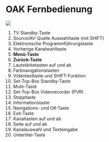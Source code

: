 # OAK Fernbedienung

![](https://manula.r.sizr.io/large/user/16317/img/remote-explanation.png)

1. TV Standby-Taste  
 2. Source/AV-Quelle Auswahltaste \(mit SHIFT\)  
 3. Elektronische Programmführungstaste  
 4. Vorherige Kanalwahltaste  
 5. **Menü-Taste**  
 6. **Zurück-Taste**  
 7. Lautstärketasten auf und ab  
 8. Farbnavigationstasten  
 9. Videotexttaste und SHIFT-Funktion  
 10. Set-Top-Box Standby-Taste  
 11. Mute-Taste  
 12. Set-Top-Box Videorecorder \(PVR\)  
 13. Stopptaste  
 14. Informationstaste  
 15. Navigations- und OK-Taste  
 16. Exit-Taste  
 17. Kanaltasten auf und ab  
 18. Seite auf und ab  
 19. Kanalauswahl und Texteingabe  
 20. Untertitel-Taste

